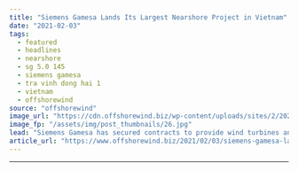 ```yaml
---
title: "Siemens Gamesa Lands Its Largest Nearshore Project in Vietnam"
date: "2021-02-03"
tags: 
  - featured
  - headlines
  - nearshore
  - sg 5.0 145
  - siemens gamesa
  - tra vinh dong hai 1
  - vietnam
  - offshorewind
source: "offshorewind"
image_url: "https://cdn.offshorewind.biz/wp-content/uploads/sites/2/2021/02/03111008/Siemens-Gamesa-Lands-Its-Largest-Nearshore-Project-in-Vietnam.jpg"
image_fp: "/assets/img/post_thumbnails/26.jpg"
lead: "Siemens Gamesa has secured contracts to provide wind turbines and operations &#38; maintenance services"
article_url: "https://www.offshorewind.biz/2021/02/03/siemens-gamesa-lands-its-largest-nearshore-project-in-vietnam/"
---
```


---
